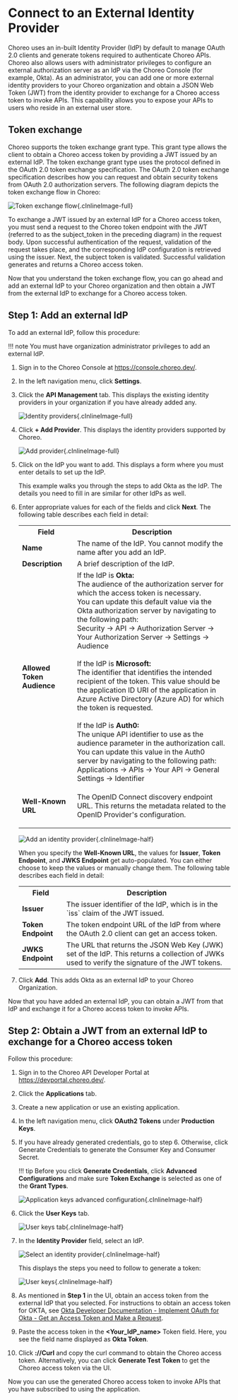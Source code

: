 # Connect to an External Identity Provider

Choreo uses an in-built Identity Provider (IdP) by default to manage OAuth 2.0 clients and generate tokens required to authenticate Choreo APIs. Choreo also allows users with administrator privileges to configure an external authorization server as an IdP via the Choreo Console (for example, Okta). As an administrator, you can add one or more external identity providers to your Choreo organization and obtain a JSON Web Token (JWT) from the identity provider to exchange for a Choreo access token to invoke APIs. This capability allows you to expose your APIs to users who reside in an external user store.

## Token exchange

Choreo supports the token exchange grant type. This grant type allows the client to obtain a Choreo access token by providing a JWT issued by an external IdP. The token exchange grant type uses the protocol defined in the OAuth 2.0 token exchange specification. The OAuth 2.0 token exchange specification describes how you can request and obtain security tokens from OAuth 2.0 authorization servers. The following diagram depicts the token exchange flow in Choreo:

![Token exchange flow](../assets/img/references/external-identity-provider/token-exchange-flow.png){.cInlineImage-full}

To exchange a JWT issued by an external IdP for a Choreo access token, you must send a request to the Choreo token endpoint with the JWT (referred to as the subject_token in the preceding diagram) in the request body. Upon successful authentication of the request, validation of the request takes place, and the corresponding IdP configuration is retrieved using the issuer. Next, the subject token is validated. Successful validation generates and returns a Choreo access token.

Now that you understand the token exchange flow, you can go ahead and add an external IdP to your Choreo organization and then obtain a JWT from the external IdP to exchange for a Choreo access token.

## Step 1: Add an external IdP

To add an external IdP, follow this procedure:

!!! note
    You must have organization administrator privileges to add an external IdP.

1. Sign in to the Choreo Console at https://console.choreo.dev/.

2. In the left navigation menu, click **Settings**.

3. Click the **API Management** tab. This displays the existing identity providers in your organization if you have already added any.

   ![Identity providers](../assets/img/references/external-identity-provider/identity-providers.png){.cInlineImage-full}

4. Click **+ Add Provider**. This displays the identity providers supported by Choreo.

   ![Add provider](../assets/img/references/external-identity-provider/add-provider.png){.cInlineImage-full}

5. Click on the IdP you want to add. This displays a form where you must enter details to set up the IdP.

    This example walks you through the steps to add Okta as the IdP. The details you need to fill in are similar for other IdPs as well.

6. Enter appropriate values for each of the fields and click **Next**. The following table describes each field in detail:

    <table>
      <tr class="header">
         <th><b>Field</b></th>
         <th><b>Description</b></th>
      </tr>
      <tr class="odd">
          <td><b>Name</b></td>
      <td>The name of the IdP. You cannot modify the name after you add an IdP.</td>
      </tr>
      <tr class="even">
          <td><b>Description</b></td>
      <td>A brief description of the IdP.</td>
      </tr>
      <tr class="odd">
          <td><b>Allowed Token Audience</b></td>
      <td>If the IdP is <b>Okta:</b><br>The audience of the authorization server for which the access token is necessary.<br>
            You can update this default value via the Okta authorization server by navigating to the following path:<br>
            Security → API → Authorization Server → Your Authorization Server → Settings → Audience<br><br>
            If the IdP is <b>Microsoft:</b><br>The identifier that identifies the intended recipient of the token.
            This value should be the application ID URI of the application in Azure Active Directory (Azure AD) for which the token is requested.
        <br><br>
            If the IdP is <b>Auth0:</b><br>The unique API identifier to use as the audience parameter in the authorization call.<br>
            You can update this value in the Auth0 server by navigating to the following path:<br>
            Applications → APIs → Your API → General Settings → Identifier<br>
      </td>
      </tr>
      <tr class="even">
          <td><b>Well-Known URL</b></td>
      <td><p>The OpenID Connect discovery endpoint URL. This returns the metadata related to the OpenID Provider's configuration.</p>
      </td>
      </tr>
      </table>

    ![Add an identity provider](../assets/img/references/external-identity-provider/add-an-identity-provider.png){.cInlineImage-half}

    When you specify the **Well-Known URL**, the values for **Issuer**, **Token Endpoint**, and **JWKS Endpoint** get auto-populated. You can either choose to keep the values or manually change them. The following table describes each field in detail:

    <table>
    <tr class="header">
    <th><b>Field</b></th>
    <th><b>Description</b></th>
    </tr>
    <tr class="odd">
    <td><b>Issuer</b></td>
    <td>The issuer identifier of the IdP, which is in the `iss` claim of the JWT issued.</td>
    </tr>
    <tr class="even">
    <td><b>Token Endpoint</b></td>
    <td>The token endpoint URL of the IdP from where the OAuth 2.0 client can get an access token.</td>
    </tr>
    <tr class="odd">
    <td><b>JWKS Endpoint</b></td>
    <td>The URL that returns the JSON Web Key (JWK) set of the IdP. This returns a collection of JWKs used to verify the signature of the JWT tokens.
    </td>
    </tr>
    </table> 

7. Click **Add**. This adds Okta as an external IdP to your Choreo Organization.

Now that you have added an external IdP, you can obtain a JWT from that IdP and exchange it for a Choreo access token to invoke APIs.

## Step 2: Obtain a JWT from an external IdP to exchange for a Choreo access token

Follow this procedure:

1. Sign in to the Choreo API Developer Portal at https://devportal.choreo.dev/.

2. Click the **Applications** tab.

3. Create a new application or use an existing application.

4. In the left navigation menu, click **OAuth2 Tokens** under **Production Keys**.

5. If you have already generated credentials, go to step 6. Otherwise, click Generate Credentials to generate the Consumer Key and Consumer Secret.

    !!! tip
        Before you click **Generate Credentials**, click **Advanced Configurations** and make sure **Token Exchange** is selected as one of the **Grant Types**.

     ![Application keys advanced configuration](../assets/img/references/external-identity-provider/application-keys-advanced-configuration.png){.cInlineImage-half}

6. Click the **User Keys** tab.

    ![User keys tab](../assets/img/references/external-identity-provider/user-keys-tab.png){.cInlineImage-half}

7. In the **Identity Provider** field, select an IdP.

    ![Select an identity provider](../assets/img/references/external-identity-provider/select-an-identity-provider.png){.cInlineImage-half}

    This displays the steps you need to follow to generate a token:

    ![User keys](../assets/img/references/external-identity-provider/user-keys.png){.cInlineImage-half}
   
8. As mentioned in **Step 1** in the UI, obtain an access token from the external IdP that you selected. For instructions to obtain an access token for OKTA, see [Okta Developer Documentation - Implement OAuth for Okta - Get an Access Token and Make a Request](https://developer.okta.com/docs/guides/implement-oauth-for-okta/main/#define-allowed-scopes).

9. Paste the access token in the **<Your_IdP_name>** Token field. Here, you see the field name displayed as **Okta Token**.

10. Click **://Curl** and copy the curl command to obtain the Choreo access token. Alternatively, you can click **Generate Test Token** to get the Choreo access token via the UI.

Now you can use the generated Choreo access token to invoke APIs that you have subscribed to using the application.
